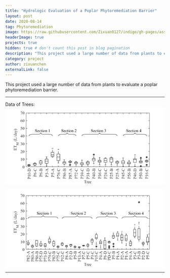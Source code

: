 ```yaml
---
title: "Hydrologic Evaluation of a Poplar Phytoremediation Barrier"
layout: post
date: 2020-08-14
tag: Phytoremediation
image: https://raw.githubusercontent.com/Zixuan0127/indigo/gh-pages/assets/images/Project_1_title.png
headerImage: true
projects: true
hidden: true # don't count this post in blog pagination
description: "This project used a large number of data from plants to evaluate a poplar phytoremediation barrier."
category: project
author: zixuanchen
externalLink: false
---
```




This project used a large number of data from plants to evaluate a poplar phytoremediation barrier.

---

Data of Trees:
![Screenshot](https://raw.githubusercontent.com/Zixuan0127/indigo/gh-pages/assets/images/Project_1_1.png)


![Screenshot](https://raw.githubusercontent.com/Zixuan0127/indigo/gh-pages/assets/images/Project_1_2.png)

---


